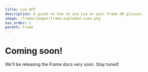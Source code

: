 ```yaml
---
title: Lua API
description: A guide on how to use Lua on your Frame AR glasses.
image: /frame/images/frame-exploded-view.png
nav_order: 2
parent: Frame
---
```


# Coming soon!

We'll be releasing the Frame docs very soon. Stay tuned!
